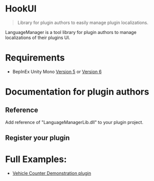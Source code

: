﻿# HookUI

> Library for plugin authors to easily manage plugin localizations.

LanguageManager is a tool library for plugin authors to manage localizations of their plugins UI.

# Requirements

- BepInEx Unity Mono [Version 5](https://github.com/BepInEx/BepInEx/releases) or [Version 6](https://builds.bepinex.dev/projects/bepinex_be)

# Documentation for plugin authors

## Reference

Add reference of "LanguageManagerLib.dll" to your plugin project.

## Register your plugin



# Full Examples:

- [Vehicle Counter Demonstration plugin](https://github.com/Captain-Of-Coit/cs2-vehicle-counter)
